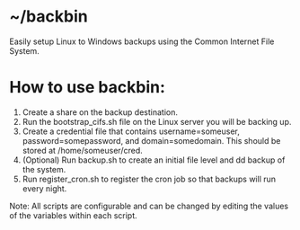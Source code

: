# ~/backbin
Easily setup Linux to Windows backups using the Common Internet File System.

# How to use backbin:
1. Create a share on the backup destination.
2. Run the bootstrap_cifs.sh file on the Linux server you will be backing up.
3. Create a credential file that contains username=someuser, password=somepassword, and domain=somedomain. This should be stored at /home/someuser/cred.
4. (Optional) Run backup.sh to create an initial file level and dd backup of the system.
5. Run register_cron.sh to register the cron job so that backups will run every night.

Note: All scripts are configurable and can be changed by editing the values of the variables within each script.
